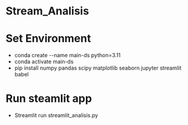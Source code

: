 # Stream_Analisis
# Set Environment
 - conda create --name main-ds python=3.11
 - conda activate main-ds
 - pip install numpy pandas scipy matplotlib seaborn jupyter streamlit babel

# Run steamlit app
- Streamlit run streamlit_analisis.py
